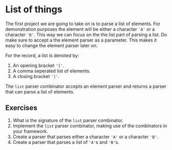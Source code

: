 # List of things
The first project we are going to take on is to parse a list of elements. For demonstration purposes the element will be either a character `'A'` or a character `'B'`. This way we can focus on the the list part of parsing a list. Do make sure to accept a the element parser as a parameter. This makes it easy to change the element parser later on.

For the record, a list is denoted by:

1. An opening bracket `'['`.
2. A comma seperated list of elements.
3. A closing bracket `']'`.

The `list` parser combinator accepts an element parser and returns a parser that can parse a list of elements.

## Exercises
1. What is the signature of the `list` parser combinator.
2. Implement the `list` parser combinator, making use of the combinators in your framework.
3. Create a parser that parses either a character `'A'` or a character `'B'`.
4. Create a parser that parses a list of `'A'`s and `'B'`s.
